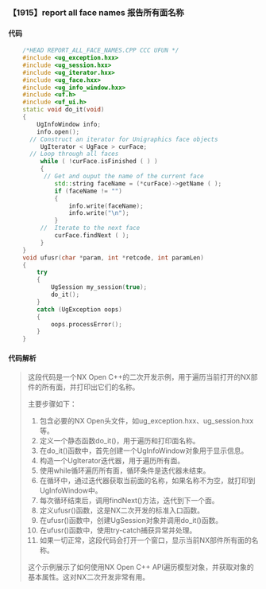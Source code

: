 ### 【1915】report all face names 报告所有面名称

#### 代码

```cpp
    /*HEAD REPORT_ALL_FACE_NAMES.CPP CCC UFUN */  
    #include <ug_exception.hxx>  
    #include <ug_session.hxx>  
    #include <ug_iterator.hxx>  
    #include <ug_face.hxx>  
    #include <ug_info_window.hxx>  
    #include <uf.h>  
    #include <uf_ui.h>  
    static void do_it(void)  
    {  
        UgInfoWindow info;  
        info.open();  
      // Construct an iterator for Unigraphics face objects  
         UgIterator < UgFace > curFace;  
      // Loop through all faces  
         while ( !curFace.isFinished ( ) )  
         {  
          // Get and ouput the name of the current face  
             std::string faceName = (*curFace)->getName ( );  
             if (faceName != "")  
             {  
                 info.write(faceName);  
                 info.write("\n");  
             }  
         //  Iterate to the next face  
             curFace.findNext ( );  
         }  
    }  
    void ufusr(char *param, int *retcode, int paramLen)  
    {  
        try  
        {  
            UgSession my_session(true);  
            do_it();  
        }  
        catch (UgException oops)  
        {  
            oops.processError();  
        }  
    }

```

#### 代码解析

> 这段代码是一个NX Open C++的二次开发示例，用于遍历当前打开的NX部件的所有面，并打印出它们的名称。
>
> 主要步骤如下：
>
> 1. 包含必要的NX Open头文件，如ug_exception.hxx、ug_session.hxx等。
> 2. 定义一个静态函数do_it()，用于遍历和打印面名称。
> 3. 在do_it()函数中，首先创建一个UgInfoWindow对象用于显示信息。
> 4. 构造一个UgIterator迭代器，用于遍历所有面。
> 5. 使用while循环遍历所有面，循环条件是迭代器未结束。
> 6. 在循环中，通过迭代器获取当前面的名称，如果名称不为空，就打印到UgInfoWindow中。
> 7. 每次循环结束后，调用findNext()方法，迭代到下一个面。
> 8. 定义ufusr()函数，这是NX二次开发的标准入口函数。
> 9. 在ufusr()函数中，创建UgSession对象并调用do_it()函数。
> 10. 在ufusr()函数中，使用try-catch捕获异常并处理。
> 11. 如果一切正常，这段代码会打开一个窗口，显示当前NX部件所有面的名称。
>
> 这个示例展示了如何使用NX Open C++ API遍历模型对象，并获取对象的基本属性。这对NX二次开发非常有用。
>
